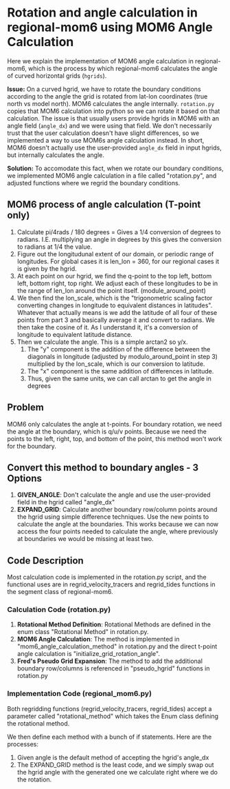 # Rotation and angle calculation in regional-mom6 using MOM6 Angle Calculation

Here we explain the implementation of MOM6 angle calculation in regional-mom6, which is the process by which regional-mom6 calculates the angle of curved horizontal grids (``hgrids``).

**Issue:** On a curved hgrid, we have to rotate the boundary conditions according to the angle the grid is rotated from lat-lon coordinates (true north vs model north). MOM6 calculates the angle internally. ``rotation.py`` copies that MOM6 calculation into python so we can rotate it based on that calculation. The issue is that usually users provide hgrids in MOM6 with an angle field (``angle_dx``) and we were using that field. We don't necessarily trust that the user calculation doesn't have slight differences, so we implemented a way to use MOM6s angle calculation instead. In short, MOM6 doesn't actually use the user-provided ``angle_dx`` field in input hgrids, but internally calculates the angle. 

**Solution:** To accomodate this fact, when we rotate our boundary conditions, we implemented MOM6 angle calculation in a file called "rotation.py", and adjusted functions where we regrid the boundary conditions.


## MOM6 process of angle calculation (T-point only)
1. Calculate pi/4rads / 180 degrees  = Gives a 1/4 conversion of degrees to radians. I.E. multiplying an angle in degrees by this gives the conversion to radians at 1/4 the value. 
2. Figure out the longitudunal extent of our domain, or periodic range of longitudes. For global cases it is len_lon = 360, for our regional cases it is given by the hgrid.
3. At each point on our hgrid, we find the q-point to the top left, bottom left, bottom right, top right. We adjust each of these longitudes to be in the range of len_lon around the point itself. (module_around_point)
4. We then find the lon_scale, which is the "trigonometric scaling factor converting changes in longitude to equivalent distances in latitudes". Whatever that actually means is we add the latitude of all four of these points from part 3 and basically average it and convert to radians. We then take the cosine of it. As I understand it, it's a conversion of longitude to equivalent latitude distance. 
5. Then we calculate the angle. This is a simple arctan2 so y/x. 
    1. The "y" component is the addition of the difference between the diagonals in longitude (adjusted by modulo_around_point in step 3) multiplied by the lon_scale, which is our conversion to latitude.
    2. The "x" component is the same addition of differences in latitude.
    3. Thus, given the same units, we can call arctan to get the angle in degrees


## Problem
MOM6 only calculates the angle at t-points. For boundary rotation, we need the angle at the boundary, which is q/u/v points. Because we need the points to the left, right, top, and bottom of the point, this method won't work for the boundary.


## Convert this method to boundary angles - 3 Options
1. **GIVEN_ANGLE**: Don't calculate the angle and use the user-provided field in the hgrid called "angle_dx"
2. **EXPAND_GRID**: Calculate another boundary row/column points around the hgrid using simple difference techniques. Use the new points to calculate the angle at the boundaries. This works because we can now access the four points needed to calculate the angle, where previously at boundaries we would be missing at least two. 


## Code Description

Most calculation code is implemented in the rotation.py script, and the functional uses are in regrid_velocity_tracers and regrid_tides functions in the segment class of regional-mom6.


### Calculation Code (rotation.py)
1. **Rotational Method Definition**:  Rotational Methods are defined in the enum class "Rotational Method" in rotation.py.
2. **MOM6 Angle Calculation**: The method is implemented in "mom6_angle_calculation_method" in rotation.py and the direct t-point angle calculation is "initialize_grid_rotation_angle". 
3. **Fred's Pseudo Grid Expansion**: The method to add the additional boundary row/columns is referenced in "pseudo_hgrid" functions in rotation.py

### Implementation Code (regional_mom6.py)
Both regridding functions (regrid_velocity_tracers, regrid_tides) accept a parameter called "rotational_method" which takes the Enum class defining the rotational method.

We then define each method with a bunch of if statements. Here are the processes:

1. Given angle is the default method of accepting the hgrid's angle_dx
2. The EXPAND_GRID method is the least code, and we simply swap out the hgrid angle with the generated one we calculate right where we do the rotation.
